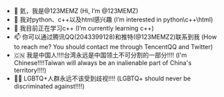 - 👋 氦，我是@123MEMZ  (Hi, I’m @123MEMZ)
- 👀 我对python、c++以及html感兴趣  (I’m interested in python\c++\html)
- 🌱 我目前正在学习c++  (I’m currently learning c++)
- 📫 你可以通过腾讯QQ(2043399128)和推特(@123MEMZ2)联系到我  (How to reach me? You should contact me through TencentQQ and Twitter)
- 🇨🇳 我是中国人!!!!台湾永远是中国领土不可分割的一部分!!!!  (I'm Chinese!!!!Taiwan will always be an inalienable part of China's territory!!!!)
- 🏳️‍🌈 LGBTQ+人群永远不该受到歧视!!!!  (LGBTQ+ should never be discriminated against!!!!)
<!---
123MEMZ/123MEMZ is a ✨ special ✨ repository because its `README.md` (this file) appears on your GitHub profile.
You can click the Preview link to take a look at your changes.
--->
